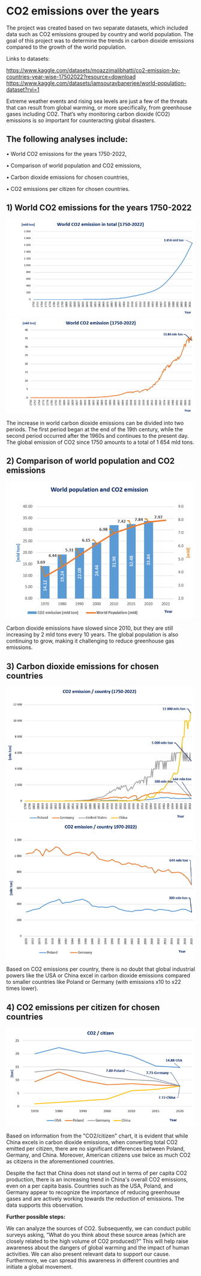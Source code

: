 # CO2 emissions over the years

The project was created based on two separate datasets, which included data such as CO2 emissions grouped by country and world population. The goal of this project was to determine the trends in carbon dioxide emissions compared to the growth of the world population.

Links to datasets:

https://www.kaggle.com/datasets/moazzimalibhatti/co2-emission-by-countries-year-wise-17502022?resource=download
https://www.kaggle.com/datasets/iamsouravbanerjee/world-population-dataset?rvi=1

Extreme weather events and rising sea levels are just a few of the threats that can result from global warming, or more specifically, from greenhouse gases including CO2. That’s why monitoring carbon dioxide (CO2) emissions is so important for counteracting global disasters.



    
## **The following analyses include:**

•	World CO2 emissions for the years 1750-2022,

•	Comparison of world population and CO2 emissions,

•	Carbon dioxide emissions for chosen countries,

•	CO2 emissions per citizen for chosen countries.





## 1) World CO2 emissions for the years 1750-2022

![Screenshot](world-co2-emission-in-total.png)
![Screenshot](world-co2-emission.png)

The increase in world carbon dioxide emissions can be divided into two periods. The first period began at the end of the 19th century, while the second period occurred after the 1960s and continues to the present day. The global emission of CO2 since 1750 amounts to a total of 1 654 mld tons.

## 2) Comparison of world population and CO2 emissions

![Screenshot](world-population-and-co2-emission.png)

Carbon dioxide emissions have slowed since 2010, but they are still increasing by 2 mld tons every 10 years. The global population is also continuing to grow, making it challenging to reduce greenhouse gas emissions.

## 3) Carbon dioxide emissions for chosen countries

![Screenshot](co2-emission-per-country.png)
![Screenshot](co2-emission-per-country-pldeu.png)

Based on CO2 emissions per country, there is no doubt that global industrial powers like the USA or China excel in carbon dioxide emissions compared to smaller countries like Poland or Germany (with emissions x10 to x22 times lower).

## 4) CO2 emissions per citizen for chosen countries

![Screenshot](co2-per-citizen.png)

Based on information from the "CO2/citizen" chart, it is evident that while China excels in carbon dioxide emissions, when converting total CO2 emitted per citizen, there are no significant differences between Poland, Germany, and China. Moreover, American citizens use twice as much CO2 as citizens in the aforementioned countries.

Despite the fact that China does not stand out in terms of per capita CO2 production, there is an increasing trend in China's overall CO2 emissions, even on a per capita basis. Countries such as the USA, Poland, and Germany appear to recognize the importance of reducing greenhouse gases and are actively working towards the reduction of emissions. The data supports this observation.

**Further possible steps:**

We can analyze the sources of CO2. Subsequently, we can conduct public surveys asking, “What do you think about these source areas (which are closely related to the high volume of CO2 produced)?” This will help raise awareness about the dangers of global warming and the impact of human activities. We can also present relevant data to support our cause. Furthermore, we can spread this awareness in different countries and initiate a global movement.
